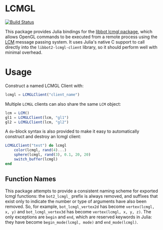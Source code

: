 # LCMGL

[![Build Status](https://travis-ci.org/rdeits/LCMGL.jl.svg?branch=master)](https://travis-ci.org/rdeits/LCMGL.jl)

This package provides Julia bindings for the [libbot lcmgl package](https://github.com/RobotLocomotion/libbot/tree/master/bot2-lcmgl), which allows OpenGL commands to be executed from a remote process using the [LCM](https://lcm-proj.github.io/) message passing system. It uses Julia's native C support to call directly into the `libbot2-lcmgl-client` library, so it should perform well with minimal overhead. 

# Usage

Construct a named LCMGL Client with:

```julia
lcmgl = LCMGLClient("client_name")
```

Multiple `LCMGL` clients can also share the same `LCM` object:

```julia
lcm = LCM()
gl1 = LCMGLClient(lcm, "gl1")
gl2 = LCMGLClient(lcm, "gl2")
```

A `do`-block syntax is also provided to make it easy to automatically construct and destroy an lcmgl client:

```julia
LCMGLClient("test") do lcmgl
    color(lcmgl, rand(4)...)
    sphere(lcmgl, rand(3), 0.1, 20, 20)
    switch_buffer(lcmgl)
end
```

## Function Names

This package attempts to provide a consistent naming scheme for exported lcmgl functions: the `bot2_lcmgl_` prefix is always removed, and suffixes that exist only to indicate the number or type of arguments have also been removed. So, for example, `bot_lcmgl_vertex2d` has become `vertex(lcmgl, x, y)` and `bot_lcmgl_vertex3d` has become `vertex(lcmgl, x, y, z)`. The only exceptions are `begin` and `end`, which are reserved keywords in Julia: they have become `begin_mode(lcmgl, mode)` and `end_mode(lcmgl)`. 
